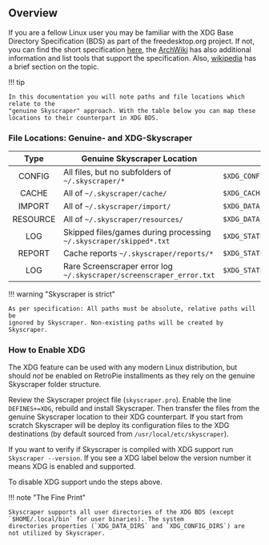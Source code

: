 ## Overview

If you are a fellow Linux user you may be familiar with the XDG Base Directory
Specification (BDS) as part of the freedesktop.org project. If not, you can find
the short specification
[here](https://specifications.freedesktop.org/basedir-spec/latest/), the
[ArchWiki](https://wiki.archlinux.org/title/XDG_Base_Directory) has also
additional information and list tools that support the specification. Also,
[wikipedia](https://en.wikipedia.org/wiki/Freedesktop.org#Base_Directory_Specification)
has a brief section on the topic.

!!! tip

    In this documentation you will note paths and file locations which relate to the
    "genuine Skyscraper" approach. With the table below you can map these
    locations to their counterpart in XDG BDS.

### File Locations: Genuine- and XDG-Skyscraper

|   Type   | Genuine Skyscraper Location                                          | XDG BDS Location                       |
| :------: | -------------------------------------------------------------------- | -------------------------------------- |
|  CONFIG  | All files, but no subfolders of `~/.skyscraper/*`                    | `$XDG_CONFIG_HOME/skyscraper/`         |
|  CACHE   | All of `~/.skyscraper/cache/`                                        | `$XDG_CACHE_HOME/skyscraper/`          |
|  IMPORT  | All of `~/.skyscraper/import/`                                       | `$XDG_DATA_HOME/skyscraper/import/`    |
| RESOURCE | All of `~/.skyscraper/resources/`                                    | `$XDG_DATA_HOME/skyscraper/resources/` |
|   LOG    | Skipped files/games during processing `~/.skyscraper/skipped*.txt`   | `$XDG_STATE_HOME/skyscraper/`          |
|  REPORT  | Cache reports `~/.skyscraper/reports/*`                              | `$XDG_STATE_HOME/skyscraper/reports/`  |
|   LOG    | Rare Screenscraper error log `~/.skyscraper/screenscraper_error.txt` | `$XDG_STATE_HOME/skyscraper/`          |

!!! warning "Skyscraper is strict"

    As per specification: All paths must be absolute, relative paths will be
    ignored by Skyscraper. Non-existing paths will be created by Skyscraper.

### How to Enable XDG

The XDG feature can be used with any modern Linux distribution, but should _not_
be enabled on RetroPie installments as they rely on the genuine Skyscraper
folder structure.

Review the Skyscraper project file (`skyscraper.pro`). Enable the line
`DEFINES+=XDG`, rebuild and install Skyscraper. Then transfer the files from the
genuine Skyscraper location to their XDG counterpart. If you start from scratch
Skyscraper will be deploy its configuration files to the XDG destinations (by
default sourced from `/usr/local/etc/skyscraper`).

If you want to verify if Skyscraper is compiled with XDG support run `Skyscraper
--version`. If you see a XDG label below the version number it means XDG is
enabled and supported.

To disable XDG support undo the steps above.

!!! note "The Fine Print"

    Skyscraper supports all user directories of the XDG BDS (except
    `$HOME/.local/bin` for user binaries). The system
    directories properties (`XDG_DATA_DIRS` and `XDG_CONFIG_DIRS`) are
    not utilized by Skyscraper.
